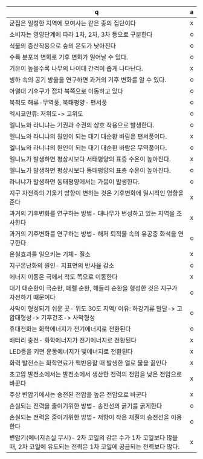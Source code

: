 q | a
---|---
군집은 일정한 지역에 모여사는 같은 종의 집단이다		| x
소비자는 영양단계에 따라 1차, 2차, 3차 등으로 구분한다		| o
식물의 증산작용으로 숲의 온도가 낮아진다		| o
수륙 분포의 변화로 기후 변화가 일어날 수 있다.		| o
기온이 높을수록 나무의 나이테 간격이 좁게 나타난다.		| x
빙하 속의 공기 방울을 연구하면 과거의 기후 변화를 알 수 있다.		| o
아열대 기후구가 점차 북쪽으로 이동하고 있다		| o
북적도 해류-무역풍, 북태평양- 편서풍		| o
멕시코만류: 저위도-> 고위도		| o
엘니뇨와 라니냐는 기권과 수권의 상호 작용으로 발생한다.		| o
엘니뇨와 라니냐의 원인이 되는 대기 대순환 바람은 편서풍이다.		| x
엘니뇨와 라니냐의 원인이 되는 대기 대순환 바람은 무역풍이다.		| o​
엘니뇨가 발생하면 평상시보다 서태평양의 표층 수온이 높아진다.		| x
엘니뇨가 발생하면 평상시보다 동태평양의 표층 수온이 높아진다.		| o​
라니냐가 발생하면 동태평양에서는 가뭄이 발생한다.		| o
지구 자전축의 기울기 방향이 변하는 것은 기후변화에 일시적인 영향을 준다		| x
과거의 기후변화를 연구하는 방법- 대나무가 번성하고 있는 지역을 조사한다		| x
​과거의 기후변화를 연구하는 방법- 해저 퇴적물 속의 유공충 화석을 연구한다		| o
온실효과를 일으키는 기체- 질소		| x
지구온난화의 원인- 지표면의 반사율 감소		| o
에너지 이동은 극에서 적도 쪽으로 이동한다		| x
대기 대순환이 극순환, 페렐 순환, 해들리 순환을 형성한 것은 지구가 자전하기 때문이다		| o
사막이 형성되기 쉬운 곳- 위도 30도 지역/ 이유: 하강기류 발달-> 고압대형성-> 기후건조-> 사막형성		| o
휴대전화는 화학에너지가 전기에너지로 전환된다		| o
배터리 충전- 화학에너지가 전기에너지로 전환된다		| x
LED등을 키면 운동에너지가 빛에너지로 전환된다		| x
화력 발전소는 화학연료가 핵반응할 때 발생한 열로 물을 끓인다		| x
초고압 발전소에서는 발전소에서 생산한 전력의 전압을 낮은 전압으로 바꾼다		| x
주상 변압기에서는 송전된 전압을 높은 전압으로 바꾼다		| x
손실되는 전력을 줄이기위한 방법- 송전선의 굵기를 굵게한다		| o
손실되는 전력을 줄이기위한 방법- 저항이 작은 재질의 송전선을 이용한다		| o
변압기(에너지손실 무시)- 2차 코일의 감은 수가 1차 코일보다 많을 때, 2차 코일에 유도되는 전력은 1차 코일에 공급되는 전력보다 많다.		| x